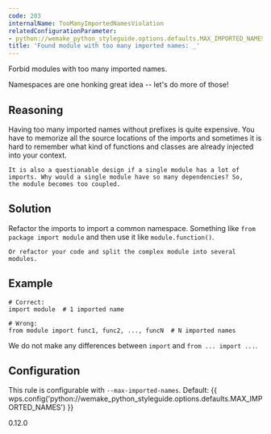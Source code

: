 ```yaml
---
code: 203
internalName: TooManyImportedNamesViolation
relatedConfigurationParameter:
- python://wemake_python_styleguide.options.defaults.MAX_IMPORTED_NAMES
title: 'Found module with too many imported names: _'
---
```


Forbid modules with too many imported names.

Namespaces are one honking great idea -- let's do more of those\!

## Reasoning
Having too many imported names without prefixes is quite expensive.
You have to memorize all the source locations of the imports and
sometimes it is hard to remember what kind of functions and classes
are already injected into your context.
    
    It is also a questionable design if a single module has a lot of
    imports. Why would a single module have so many dependencies? So,
    the module becomes too coupled.

## Solution
Refactor the imports to import a common namespace. Something like
`from package import module` and then use it like
`module.function()`.
    
    Or refactor your code and split the complex module into several
    modules.

## Example

    # Correct:
    import module  # 1 imported name
    
    # Wrong:
    from module import func1, func2, ..., funcN  # N imported names

We do not make any differences between `import` and `from ... import
...`.

## Configuration
This rule is configurable with `--max-imported-names`. Default:
{{ wps.config('python://wemake_python_styleguide.options.defaults.MAX_IMPORTED_NAMES') }}

<div class="versionadded">

0.12.0

</div>